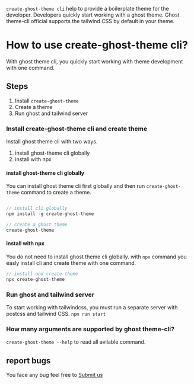 `create-ghost-theme cli` help to provide a boilerplate theme for the developer. Developers quickly start working with a ghost theme. Ghost theme-cli official supports the tailwind CSS by default in your theme.

# How to use create-ghost-theme cli?
With ghost theme cli, you quickly start working with theme development with one command.

## Steps
1. Install `create-ghost-theme`
2. Create a theme
3. Run ghost and tailwind server

### Install create-ghost-theme cli and create theme
Install ghost theme cli with two ways. 
1. install ghost-theme cli  globally 
2. install with npx 

#### install ghost-theme cli  globally 
You can install ghost theme cli first globally and then run `create-ghost-theme` command to create a theme.

```javascript 

// install cli globally
npm install -g create-ghost-theme

// create a ghost theme
create-ghost-theme 
```
#### install with npx 
You do not need to install ghost theme cli globally. with `npx` command you easly install cli and create theme with one command.
```javascript 
// install and create theme
npx create-ghost-theme
```

### Run ghost and tailwind server
To start working with tailwindcss, you must run a separate server with postcss and tailwind CSS.
`npm run start`


### How many arguments are supported by ghost theme-cli?
`create-ghost-theme --help` to read all avilable command.

## report bugs 
You face any bug feel free to [Submit us](https://www.google.com)
